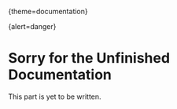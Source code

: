 {theme=documentation}

{alert=danger}
# Sorry for the Unfinished Documentation
This part is yet to be written.
